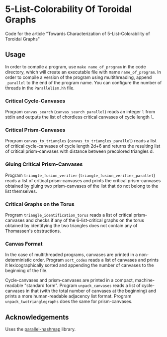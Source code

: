 # 5-List-Colorability Of Toroidal Graphs

Code for the article "Towards Characterization of 5-List-Colorability of Toroidal Graphs"

## Usage

In order to compile a program, use `make name_of_program` in the code directory, which will create an executable file with name `name_of_program`. In order to compile a version of the program using multithreading, append `_parallel` to the end of the program name. You can configure the number of threads in the `Parallelism.hh` file. 

### Critical Cycle-Canvases

Program `canvas_search` (`canvas_search_parallel`) reads an integer `l` from stdin and outputs the list of chordless critical canvases of cycle length `l`.

### Critical Prism-Canvases

Program `canvas_to_triangles` (`canvas_to_triangles_parallel`) reads a list of critical cycle-canvases of cycle length 2d+6 and returns the resulting list of critical prism-canvases with distance between precolored triangles d. 

### Gluing Critical Prism-Canvases 

Program `triangle_fusion_verifier` (`triangle_fusion_verifier_parallel`) reads a list of critical prism-canvases and prints the critical prism-canvases obtained by gluing two prism-canvases of the list that do not belong to the list themselves. 

### Critical Graphs on the Torus

Program `triangle_identification_torus` reads a list of critical prism-canvases and checks if any of the 6-list-critical graphs on the torus obtained by identifying the two triangles does not contain any of Thomassen's obstructions.


### Canvas Format

In the case of multithreaded programs, canvases are printed in a non-deterministic order. Program `sort_codes` reads a list of canvases and prints it lexicographically sorted and appending the number of canvases to the beginning of the file. 

Cycle-canvases and prism-canvases are printed in a compact, machine-readable "standard form". Program `unpack_canvases` reads a list of cycle-canvases in that (with the total number of canvases at the beginning) and prints a more human-readable adjacency list format. Program `unpack_twotrianglegraphs` does the same for prism-canvases. 

 

## Acknowledgements

Uses the [parallel-hashmap](https://github.com/greg7mdp/parallel-hashmap) library. 

